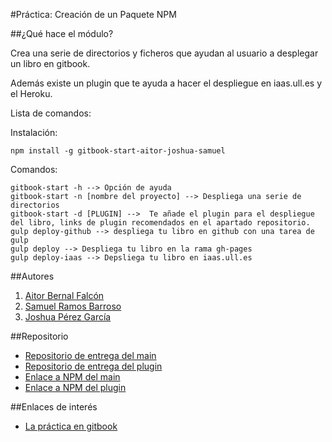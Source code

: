 #Práctica: Creación de un Paquete NPM

##¿Qué hace el módulo?

Crea una serie de directorios y ficheros que ayudan al usuario a desplegar un libro en gitbook.

Además existe un plugin que te ayuda a hacer el despliegue en iaas.ull.es y el Heroku.

Lista de comandos:

Instalación:

```shell
npm install -g gitbook-start-aitor-joshua-samuel
```

Comandos:

```shell
gitbook-start -h --> Opción de ayuda
gitbook-start -n [nombre del proyecto] --> Despliega una serie de directorios
gitbook-start -d [PLUGIN] -->  Te añade el plugin para el despliegue del libro, links de plugin recomendados en el apartado repositorio.
gulp deploy-github --> despliega tu libro en github con una tarea de gulp
gulp deploy --> Despliega tu libro en la rama gh-pages
gulp deploy-iaas --> Depsliega tu libro en iaas.ull.es
```

##Autores

1. [Aitor Bernal Falcón](http://chinegua.github.io/)
2. [Samuel Ramos Barroso](http://losnen.github.io/)
3. [Joshua Pérez García](http://joshuape.github.io/)


##Repositorio

* [Repositorio de entrega del main](https://github.com/ULL-ESIT-SYTW-1617/practica-plugins-heroku-aitor-joshua-samuel)
* [Repositorio de entrega del plugin](https://github.com/ULL-ESIT-SYTW-1617/gitbook-start-heroku-aitor-joshua-samuel)
* [Enlace a NPM del main](https://www.npmjs.com/package/gitbook-start-aitor-joshua-samuel)
* [Enlace a NPM del plugin](https://www.npmjs.com/package/gitbook-start-heroku-aitor-joshua-samuel)

##Enlaces de interés
* [La práctica en gitbook](https://casianorodriguezleon.gitbooks.io/ull-esit-1617/content/practicas/practicaplugin.html)
